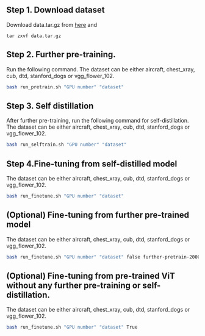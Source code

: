 ## Step 1. Download dataset
Download data.tar.gz from [here](https://drive.google.com/file/d/1euERDA5E8CpeCy7RHi2YGQeGRNQwoYeV/view?usp=sharing) and 
```
tar zxvf data.tar.gz
```


## Step 2. Further pre-training. 
Run the following command. The dataset can be either aircraft, chest_xray, cub, dtd, stanford_dogs or  vgg_flower_102.
```bash
bash run_pretrain.sh "GPU number" "dataset"
```

## Step 3. Self distillation
After  further pre-training, run the following command for self-distillation. The dataset can be either aircraft, chest_xray, cub, dtd, stanford_dogs or  vgg_flower_102.

```bash
bash run_selftrain.sh "GPU number" "dataset" 
```

## Step 4.Fine-tuning from self-distilled model
The dataset can be either aircraft, chest_xray, cub, dtd, stanford_dogs or  vgg_flower_102.
```bash 
bash run_finetune.sh "GPU number" "dataset"
```

## (Optional) Fine-tuning from further pre-trained model
The dataset can be either aircraft, chest_xray, cub, dtd, stanford_dogs or  vgg_flower_102.
```bash 
bash run_finetune.sh "GPU number" "dataset" false further-pretrain-20000
```

## (Optional) Fine-tuning from pre-trained ViT without any further pre-training or self-distillation.
The dataset can be either aircraft, chest_xray, cub, dtd, stanford_dogs or  vgg_flower_102.
```bash 
bash run_finetune.sh "GPU number" "dataset" True
```
